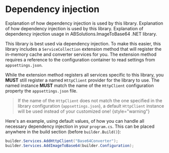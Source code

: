 # Dependency injection

<link-summary>Explanation of how dependency injection is used by this library.</link-summary>
<card-summary>Explanation of how dependency injection is used by this library.</card-summary>
<web-summary>Explanation of dependency injection usage in ABSolutions.ImageToBase64 .NET library.</web-summary>

This library is best used via dependency injection. To make this easier, this library includes a `ServiceCollection`
extension method that will register the in-memory cache and converter services for you. The extension method requires a
reference to the configuration container to read settings from `appsettings.json`.

While the extension method registers all services specific to this library, you **MUST** still register a named
`HttpClient` provider for the library to use. The named instance **MUST** match the name of the `HttpClient`
configuration
property the `appsettings.json` file.

> If the name of the `HttpClient` does not match the one specified in the library configuration (`appsettings.json`), a
> default `HttpClient` instance will be used instead of your customized one!
> {style="warning"}

Here's an example, using default values, of how you can handle all necessary dependency injection in your `program.cs`.
This can be placed anywhere in the build section (before `builder.Build()`):

```c#
builder.Services.AddHttpClient("Base64Converter");
builder.Services.AddImageToBase64(builder.Configuration);
```

<seealso style="cards">
    <category ref="related">
        <a href="Library_HTTP-client.md"/>
    </category>
</seealso>
